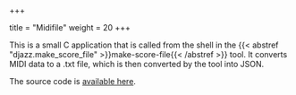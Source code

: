 +++

title = "Midifile"
weight = 20
+++


This is a small C application that is called from the shell in the {{< abstref "djazz.make_score_file" >}}make-score-file{{< /abstref >}} tool.  It converts MIDI data to a .txt file, which is then converted by the tool into JSON.

The source code is [available here](https://code.soundsoftware.ac.uk/projects/midifile).